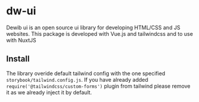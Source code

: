 # dw-ui
Dewib ui is an open source ui library for developing HTML/CSS and JS websites. This package is developed with Vue.js and tailwindcss and to use with NuxtJS

## Install

The library overide default tailwind config with the one specified `storybook/tailwind.config.js`. If you have already added `require('@tailwindcss/custom-forms')` plugin from tailwind please remove it as we already inject it by default.
